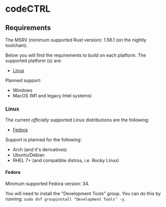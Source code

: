# codeCTRL

## Requirements
The MSRV (minimum supported Rust version): 1.56.1 (on the nightly toolchain).

Below you will find the requirements to build on each platform. The supported platform
(s) are:

- [Linux](#Linux)

Planned support:

- Windows
- MacOS (M1 and legacy Intel systems)

### Linux
The current *officially* supported Linux distributions are the following:

- [Fedora](#Fedora)

Support is planned for the following:

- Arch (and it's derivatives)
- Ubuntu/Debian
- RHEL 7+ (and compatible distros, i.e. Rocky Linux)

#### Fedora

Minimum supported Fedora version: 34.

You will need to install the "Development Tools" group. You can do this by running: 
`sudo dnf groupinstall "Development Tools" -y`.